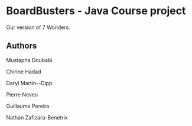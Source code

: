 # BoardBusters - Java Course project

Our version of 7 Wonders.

## Authors
Mustapha Doubabi

Chirine Hadad

Daryl Martin--Dipp

Pierre Neveu

Guillaume Pereira

Nathan Zafizara-Benetrix
